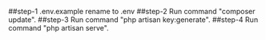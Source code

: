 ##step-1 .env.example rename to .env 
##step-2 Run command "composer update".
##step-3 Run command "php artisan key:generate".
##step-4 Run command "php artisan serve".
